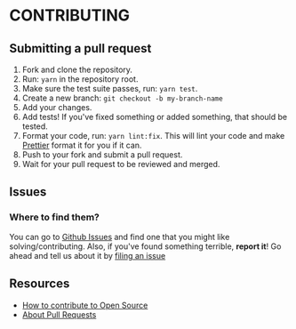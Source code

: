# CONTRIBUTING

## Submitting a pull request
1. Fork and clone the repository.
2. Run: `yarn` in the repository root.
3. Make sure the test suite passes, run: `yarn test`.
4. Create a new branch: `git checkout -b my-branch-name`
5. Add your changes.
6. Add tests! If you've fixed something or added something, that should be tested.
7. Format your code, run: `yarn lint:fix`. This will lint your code and make [Prettier](https://prettier.io/) format it for you if it can.
6. Push to your fork and submit a pull request.
7. Wait for your pull request to be reviewed and merged.

## Issues
### Where to find them?
You can go to [Github Issues](https://github.com/germmand/spend-jeff-bezos-money/issues) and find one that you might like solving/contributing.
Also, if you've found something terrible, **report it**! Go ahead and tell us about it by [filing an issue](https://github.com/germmand/spend-jeff-bezos-money/issues/new)

## Resources
- [How to contribute to Open Source](https://opensource.guide/how-to-contribute/)
- [About Pull Requests](https://help.github.com/en/articles/about-pull-requests)
